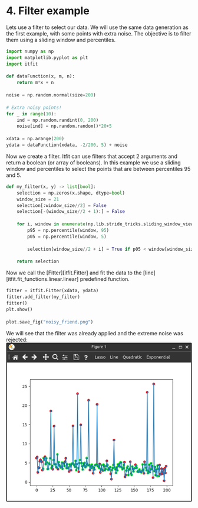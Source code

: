 <!-- Copyright 2023 Unai Lería Fortea & Pablo Vizcaíno García

Licensed under the Apache License, Version 2.0 (the "License");
you may not use this file except in compliance with the License.
You may obtain a copy of the License at

http://www.apache.org/licenses/LICENSE-2.0

Unless required by applicable law or agreed to in writing, software
distributed under the License is distributed on an "AS IS" BASIS,
WITHOUT WARRANTIES OR CONDITIONS OF ANY KIND, either express or implied.
See the License for the specific language governing permissions and
limitations under the License. -->

# 4. Filter example

Lets use a filter to select our data. We will use the same data generation as the first example, with some points with extra noise. The objective is to filter them using a sliding window and percentiles. 


```py
import numpy as np
import matplotlib.pyplot as plt
import itfit

def dataFunction(x, m, n):
    return m*x + n

noise = np.random.normal(size=200)

# Extra noisy points!
for _ in range(10):
    ind = np.random.randint(0, 200)
    noise[ind] = np.random.random()*20+5

xdata = np.arange(200)
ydata = dataFunction(xdata, -2/200, 5) + noise

```

Now we create a filter. Itfit can use filters that accept 2 arguments and return a boolean (or array of booleans). In this example we use a sliding window and percentiles to select the points that are between percentiles 95 and 5.

```py
def my_filter(x, y) -> list[bool]:
    selection = np.zeros(x.shape, dtype=bool)
    window_size = 21
    selection[:window_size//2] = False
    selection[-(window_size//2 + 1):] = False

    for i, window in enumerate(np.lib.stride_tricks.sliding_window_view(y, window_size)):
        p95 = np.percentile(window, 95)
        p05 = np.percentile(window, 5)

        selection[window_size//2 + i] = True if p05 < window[window_size//2] < p95 else False
        
    return selection
```


Now we call the [Fitter][itfit.Fitter] and fit the data to the [line][itfit.fit_functions.linear.linear] predefined function.
```py
fitter = itfit.Fitter(xdata, ydata)
fitter.add_filter(my_filter)
fitter()
plt.show()

plot.save_fig("noisy_friend.png")
```
We will see that the filter was already applied and the extreme noise was rejected:
![](../images/filter-1.png)